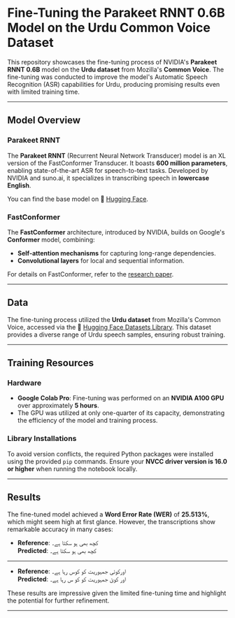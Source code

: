 # Fine-Tuning the Parakeet RNNT 0.6B Model on the Urdu Common Voice Dataset

This repository showcases the fine-tuning process of NVIDIA's **Parakeet RNNT 0.6B** model on the **Urdu dataset** from Mozilla's **Common Voice**. The fine-tuning was conducted to improve the model's Automatic Speech Recognition (ASR) capabilities for Urdu, producing promising results even with limited training time.

---

## Model Overview

### Parakeet RNNT
The **Parakeet RNNT** (Recurrent Neural Network Transducer) model is an XL version of the FastConformer Transducer. It boasts **600 million parameters**, enabling state-of-the-art ASR for speech-to-text tasks. Developed by NVIDIA and suno.ai, it specializes in transcribing speech in **lowercase English**.

You can find the base model on 🤗 [Hugging Face](https://huggingface.co/nvidia/parakeet-rnnt-0.6b).

### FastConformer
The **FastConformer** architecture, introduced by NVIDIA, builds on Google's **Conformer** model, combining:
- **Self-attention mechanisms** for capturing long-range dependencies.
- **Convolutional layers** for local and sequential information.

For details on FastConformer, refer to the [research paper](https://arxiv.org/pdf/2305.05084).

---

## Data

The fine-tuning process utilized the **Urdu dataset** from Mozilla's Common Voice, accessed via the 🤗 [Hugging Face Datasets Library](https://huggingface.co/datasets/mozilla-foundation/common_voice_12_0). This dataset provides a diverse range of Urdu speech samples, ensuring robust training.

---

## Training Resources

### Hardware
- **Google Colab Pro**: Fine-tuning was performed on an **NVIDIA A100 GPU** over approximately **5 hours**.  
- The GPU was utilized at only one-quarter of its capacity, demonstrating the efficiency of the model and training process.

### Library Installations
To avoid version conflicts, the required Python packages were installed using the provided `pip` commands. Ensure your **NVCC driver version is 16.0 or higher** when running the notebook locally.

---

## Results

The fine-tuned model achieved a **Word Error Rate (WER)** of **25.513%**, which might seem high at first glance. However, the transcriptions show remarkable accuracy in many cases:

- **Reference**: کچھ بھی ہو سکتا ہے۔  
  **Predicted**: کچھ بھی ہو سکتا ہے۔  

---

- **Reference**: اورکوئی جمہوریت کو کوس رہا ہے۔  
  **Predicted**: اور کوئ جمہوریت کو  کو س رہا ہے۔  

These results are impressive given the limited fine-tuning time and highlight the potential for further refinement.

---